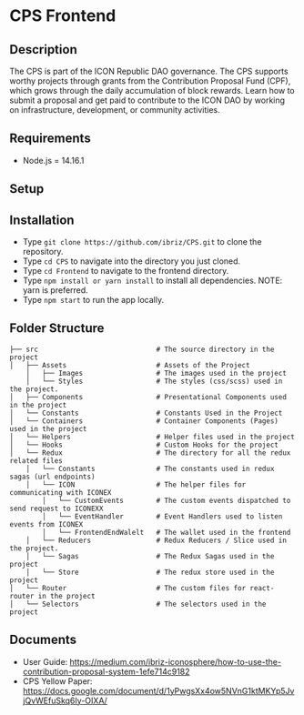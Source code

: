 # CPS Frontend

## Description

The CPS is part of the ICON Republic DAO governance. The CPS supports worthy projects through grants from the Contribution Proposal Fund (CPF), which grows through the daily accumulation of block rewards. Learn how to submit a proposal and get paid to contribute to the ICON DAO by working on infrastructure, development, or community activities.


## Requirements
- Node.js = 14.16.1

## Setup

## Installation
- Type ```git clone https://github.com/ibriz/CPS.git``` to clone the repository. 
- Type ```cd CPS``` to navigate into the directory you just cloned.
- Type ```cd Frontend``` to navigate to the frontend directory.
- Type ```npm install or yarn install``` to install all dependencies. NOTE: yarn is preferred.
- Type ```npm start``` to run the app locally.

## Folder Structure

    ├── src                             # The source directory in the project
    │   ├── Assets                      # Assets of the Project
        │   ├── Images                  # The images used in the project
        │   └── Styles                  # The styles (css/scss) used in the project.
    │   ├── Components                  # Presentational Components used in the project
    │   └── Constants                   # Constants Used in the Project
    │   └── Containers                  # Container Components (Pages) used in the project
    │   └── Helpers                     # Helper files used in the project
    │   └── Hooks                       # Custom Hooks for the project
    │   └── Redux                       # The directory for all the redux related files
        │   └── Constants               # The constants used in redux sagas (url endpoints)
        │   └── ICON                    # The helper files for communicating with ICONEX
            │   └── CustomEvents        # The custom events dispatched to send request to ICONEXX
            │   └── EventHandler        # Event Handlers used to listen events from ICONEX
            │   └── FrontendEndWalelt   # The wallet used in the frontend
        │   └── Reducers                # Redux Reducers / Slice used in the project.
        │   └── Sagas                   # The Redux Sagas used in the project
        │   └── Store                   # The redux store used in the project
    │   └── Router                      # The custom files for react-router in the project
    │   └── Selectors                   # The selectors used in the project

## Documents

- User Guide: https://medium.com/ibriz-iconosphere/how-to-use-the-contribution-proposal-system-1efe714c9182 
- CPS Yellow Paper: https://docs.google.com/document/d/1yPwgsXx4ow5NVnG1ktMKYp5JvjQvWEfuSkq6Iy-OIXA/
